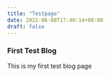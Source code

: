 ```yaml
---
title: "Testpage"
date: 2022-06-08T17:40:14+08:00
draft: false
---
```

### First Test Blog
This is my first test blog page

